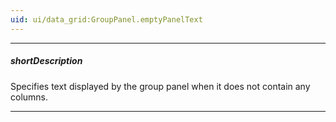 ```yaml
---
uid: ui/data_grid:GroupPanel.emptyPanelText
---
```

---
##### shortDescription
Specifies text displayed by the group panel when it does not contain any columns.

---
<!--
#include common-demobutton with {
    url: "https://js.devexpress.com/Demos/WidgetsGallery/Demo/DataGrid/GridAdaptabilityOverview/"
}
-->